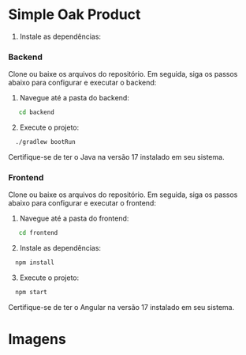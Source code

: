 # Simple Oak Product

1. Instale as dependências:

### Backend

Clone ou baixe os arquivos do repositório. Em seguida, siga os passos abaixo para configurar e executar o backend:

1. Navegue até a pasta do backend:

```bash
   cd backend
```

2. Execute o projeto:

```bash
  ./gradlew bootRun
```

Certifique-se de ter o Java na versão 17 instalado em seu sistema.

### Frontend 

Clone ou baixe os arquivos do repositório. Em seguida, siga os passos abaixo para configurar e executar o frontend:

1. Navegue até a pasta do frontend:

```bash
   cd frontend
```

2. Instale as dependências:
   
```bash
  npm install
```

3. Execute o projeto:

```bash
  npm start
```

Certifique-se de ter o Angular na versão 17 instalado em seu sistema.

# Imagens

[](/docs/1.png)

[](/docs/2.png)

[](/docs/3.png)

